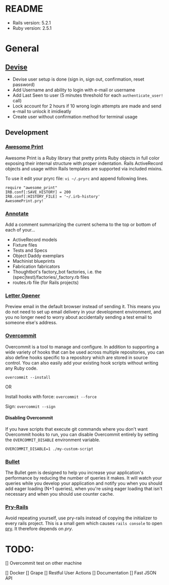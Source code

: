 # README

- Rails version: 5.2.1
- Ruby version: 2.5.1

# General 

## [Devise](https://github.com/plataformatec/devise)

- Devise user setup is done (sign in, sign out, confirmation, reset password)
- Add Username and ability to login with e-mail or username
- Add Last Seen to user (5 minutes threshold for each `authenticate_user!` call)
- Lock account for 2 hours if 10 wrong login attempts are made and send e-mail to unlock it imidieatly
- Create user without confirmation method for terminal usage

## Development

### [Awesome Print](https://github.com/awesome-print/awesome_print)

Awesome Print is a Ruby library that pretty prints Ruby objects in full color exposing their internal structure with proper indentation. Rails ActiveRecord objects and usage within Rails templates are supported via included mixins.

To use it edit your pryrc file: `vi ~/.pryrc` and append following lines.

```
require "awesome_print"
IRB.conf[:SAVE_HISTORY] = 200
IRB.conf[:HISTORY_FILE] = '~/.irb-history'
AwesomePrint.pry!
```

### [Annotate](https://github.com/ctran/annotate_models)

Add a comment summarizing the current schema to the top or bottom of each of
your...

- ActiveRecord models
- Fixture files
- Tests and Specs
- Object Daddy exemplars
- Machinist blueprints
- Fabrication fabricators
- Thoughtbot's factory_bot factories, i.e. the (spec|test)/factories/<model>_factory.rb files
- routes.rb file (for Rails projects)

### [Letter Opener](https://github.com/fgrehm/letter_opener_web)

Preview email in the default browser instead of sending it. This means you do not need to set up email delivery in your development environment, and you no longer need to worry about accidentally sending a test email to someone else's address.

### [Overcommit](https://github.com/brigade/overcommit)

Overcommit is a tool to manage and configure. In addition to supporting a wide variety of hooks that can be used across multiple repositories, you can also define hooks specific to a repository which are stored in source control. You can also easily add your existing hook scripts without writing any Ruby code.

`overcommit --install`

OR

Install hooks with force: `overcommit --force`

Sign: `overcommit --sign`

#### Disabling Overcommit
If you have scripts that execute git commands where you don't want Overcommit hooks to run, you can disable Overcommit entirely by setting the `OVERCOMMIT_DISABLE` environment variable.

`OVERCOMMIT_DISABLE=1 ./my-custom-script`

### [Bullet](https://github.com/flyerhzm/bullet)

The Bullet gem is designed to help you increase your application's performance by reducing the number of queries it makes. It will watch your queries while you develop your application and notify you when you should add eager loading (N+1 queries), when you're using eager loading that isn't necessary and when you should use counter cache.

### [Pry-Rails](https://github.com/rweng/pry-rails)

Avoid repeating yourself, use pry-rails instead of copying the initializer to every rails project.
This is a small gem which causes `rails console` to open [pry](http://pry.github.com/). It therefore depends on *pry*.


# TODO:
[] Overcommit test on other machine

[] Docker
[] Grape
[] Restful User Actions
[] Documentation
[] Fast JSON API

